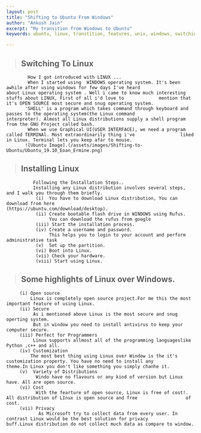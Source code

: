```yaml
---
layout:	post
title: "Shifting to Ubuntu From Windows"
author: "Ankush Jain"
excerpt: "My transition from Windows to Ubuntu"
keywords: ubuntu, linux, transtition, features, unix, windows, switching, comparison

---
```

> ## Switching To Linux
            How I got introduced with LINUX ...
            When I started using  WINDOWS operating system. It's been awhile after using windows for few days I've heard                 about Linux operating system . Well i came to know much interesting stuffs about LINUX, First of all i'd love to             mention that it's OPEN SOURCE most secure and snug operating system.
           'SHELL' is a program which takes command through keyboard and passes to the operating system(the Linux command                 interpreter). Almost all Linux distributions supply a shell program from the GNU Project called bash.
            When we use Graphical UI(USER INTERFACE), we need a program called TERMINAl. Most extraordinarily thing i've                 liked in Linux. Terminal lets you keep afar to mouse.
           ![Ubuntu Image].(/assets/images/Shifting-to-Ubuntu/Ubuntu_19.10_Eoan_Ermine.png)


> ## Installing Linux
              Following the Installation Steps..
              Installing any Linux distribution involves several steps, and I walk you through them briefly.
               (i)  You have to download Linux distribution, You can download from here                                                           (https://ubuntu.com/download/desktop).
               (ii) Create bootable flash drive in WINDOWS using Rufus.
                    You can download the rufus from google
               (iii) Start the installation process.
               (iv) Create a username and password.
                    This helps you to login to your account and perform administrative task
               (v)  Set up the partition.
               (vi) Boot into Linux.
               (vii) Check your hardware.
               (viii) Start using Linux.

              
              
   > ## Some highlights of Linux over Windows.
         (i) Open source
             Linux is completely open source project.For me this the most important feature of using Linux.
         (ii) Secure
              As i mentioned above Linux is the most secure and snug operting system.
              But in window you need to install antivirus to keep your computer secure.
         (iii) Perfect for Programmers
              Linux supports allmost all of the programming languageslike Python ,c++ and all.
         (iv) Customization
             The most best thing using Linux over Window is the it's customization property. You have no need to install any              theme.In Linux you don't like something you simply chanhe it.
         (v)  Variety of Distributions
               Windo have no flavours or any kind of version but Linux have. All are open source.
         (vi) Cost
               With the fearture of open source, Linux is free of cost!. All distribution of LInux is open source and free                  of cost.
         (vii) Privacy
                As Microsoft try to collect data from every user. In contrast Linux would be the best solution for privacy                   buff.Linux distribution do not collect much data as compare to window.       
              
         
     
         
                 
